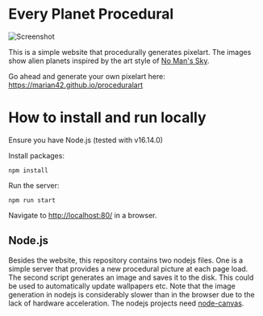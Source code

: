 # Every Planet Procedural

![Screenshot](https://i.imgur.com/OAnNCrI.png)

This is a simple website that procedurally generates pixelart.
The images show alien planets inspired by the art style of [No Man's Sky](https://www.youtube.com/watch?v=RRpDn5qPp3s).

Go ahead and generate your own pixelart here:
https://marian42.github.io/proceduralart


# How to install and run locally
Ensure you have Node.js (tested with v16.14.0)

Install packages:

`npm install`

Run the server:

`npm run start`

Navigate to [http://localhost:80/](http://localhost:80/) in a browser.

## Node.js
Besides the website, this repository contains two nodejs files.
One is a simple server that provides a new procedural picture at each page load.
The second script generates an image and saves it to the disk.
This could be used to automatically update wallpapers etc.
Note that the image generation in nodejs is considerably slower than in the browser due to the lack of hardware acceleration.
The nodejs projects need [node-canvas](https://github.com/Automattic/node-canvas).
